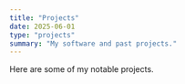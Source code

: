 ```yaml
---
title: "Projects"
date: 2025-06-01
type: "projects"
summary: "My software and past projects."
---
```


Here are some of my notable projects.
